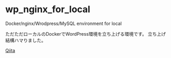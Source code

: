 # wp_nginx_for_local
Docker/nginx/Wrodpress/MySQL environment for local

ただただローカルのDockerでWordPress環境を立ち上げる環境です。
立ち上げ結構ハマりました。

[Qiita](https://qiita.com/otamaninja/items/fefbf8fcacfa98afa423)
